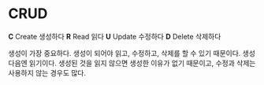 # CRUD

**C** Create 생성하다
**R** Read 읽다
**U** Update 수정하다
**D** Delete 삭제하다

생성이 가장 중요하다. 생성이 되어야 읽고, 수정하고, 삭제를 할 수 있기 때문이다. 생성 다음엔 읽기이다. 생성된 것을 읽지 않으면 생성한 이유가 없기 때문이고, 수정과 삭제는 사용하지 않는 경우도 많다.